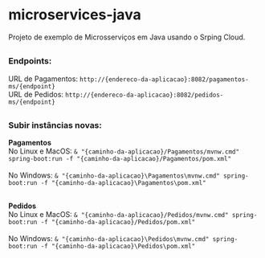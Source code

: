 # microservices-java
Projeto de exemplo de Microsserviços em Java usando o Srping Cloud.

##

### Endpoints:
URL de Pagamentos: `http://{endereco-da-aplicacao}:8082/pagamentos-ms/{endpoint}`
<br>
URL de Pedidos: `http://{endereco-da-aplicacao}:8082/pedidos-ms/{endpoint}`

##

### Subir instâncias novas:

<b>Pagamentos</b><br>
No Linux e MacOS: `& "{caminho-da-aplicacao}/Pagamentos/mvnw.cmd" spring-boot:run -f "{caminho-da-aplicacao}/Pagamentos/pom.xml"`
<br><br>
No Windows: `& "{caminho-da-aplicacao}\Pagamentos\mvnw.cmd" spring-boot:run -f "{caminho-da-aplicacao}\Pagamentos\pom.xml"`

##
<b>Pedidos</b><br>
No Linux e MacOS: `& "{caminho-da-aplicacao}/Pedidos/mvnw.cmd" spring-boot:run -f "{caminho-da-aplicacao}/Pedidos/pom.xml"`
<br><br>
No Windows: `& "{caminho-da-aplicacao}\Pedidos\mvnw.cmd" spring-boot:run -f "{caminho-da-aplicacao}\Pedidos\pom.xml"`
